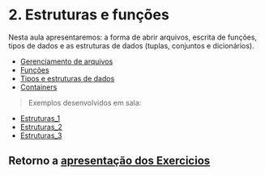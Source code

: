 # 2. Estruturas e funções

Nesta aula apresentaremos: a forma de abrir arquivos, escrita de funções, tipos de dados e  as estruturas de dados (tuplas, conjuntos e dicionários).

* [Gerenciamento de arquivos](./01_Arquivos.ipynb)
* [Funções](./02_Funcoes.ipynb)
* [Tipos e estruturas de dados](./03_TiposDados.ipynb)
* [Containers](./04_Containers.ipynb)

> Exemplos desenvolvidos em sala:
* [Estruturas_1](./Estruturas_funcoes.py)
* [Estruturas_2](./Estruturas_funcoes_2.py)
* [Estruturas_3](./Estruturas_funcoes_3.py)

## Retorno a [apresentação dos Exercicios](./../README.md)